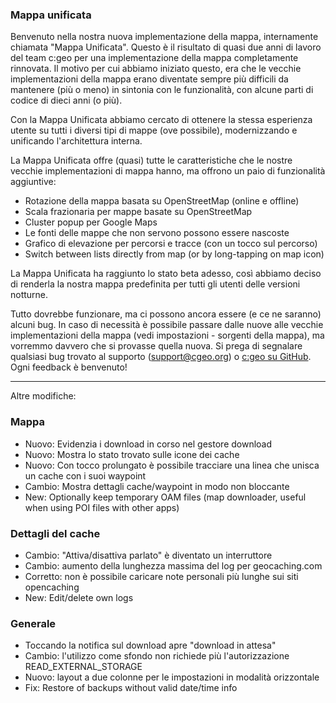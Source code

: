 ### Mappa unificata
Benvenuto nella nostra nuova implementazione della mappa, internamente chiamata "Mappa Unificata". Questo è il risultato di quasi due anni di lavoro del team c:geo per una implementazione della mappa completamente rinnovata. Il motivo per cui abbiamo iniziato questo, era che le vecchie implementazioni della mappa erano diventate sempre più difficili da mantenere (più o meno) in sintonia con le funzionalità, con alcune parti di codice di dieci anni (o più).

Con la Mappa Unificata abbiamo cercato di ottenere la stessa esperienza utente su tutti i diversi tipi di mappe (ove possibile), modernizzando e unificando l'architettura interna.

La Mappa Unificata offre (quasi) tutte le caratteristiche che le nostre vecchie implementazioni di mappa hanno, ma offrono un paio di funzionalità aggiuntive:

- Rotazione della mappa basata su OpenStreetMap (online e offline)
- Scala frazionaria per mappe basate su OpenStreetMap
- Cluster popup per Google Maps
- Le fonti delle mappe che non servono possono essere nascoste
- Grafico di elevazione per percorsi e tracce (con un tocco sul percorso)
- Switch between lists directly from map (or by long-tapping on map icon)

La Mappa Unificata ha raggiunto lo stato beta adesso, così abbiamo deciso di renderla la nostra mappa predefinita per tutti gli utenti delle versioni notturne.

Tutto dovrebbe funzionare, ma ci possono ancora essere (e ce ne saranno) alcuni bug. In caso di necessità è possibile passare dalle nuove alle vecchie implementazioni della mappa (vedi impostazioni - sorgenti della mappa), ma vorremmo davvero che si provasse quella nuova. Si prega di segnalare qualsiasi bug trovato al supporto ([support@cgeo.org](mailto:support@cgeo.org)) o [c:geo su GitHub](github.com/cgeo/cgeo/issues). Ogni feedback è benvenuto!

---

Altre modifiche:

### Mappa
- Nuovo: Evidenzia i download in corso nel gestore download
- Nuovo: Mostra lo stato trovato sulle icone dei cache
- Nuovo: Con tocco prolungato è possibile tracciare una linea che unisca un cache con i suoi waypoint
- Cambio: Mostra dettagli cache/waypoint in modo non bloccante
- New: Optionally keep temporary OAM files (map downloader, useful when using POI files with other apps)

### Dettagli del cache
- Cambio: "Attiva/disattiva parlato" è diventato un interruttore
- Cambio: aumento della lunghezza massima del log per geocaching.com
- Corretto: non è possibile caricare note personali più lunghe sui siti opencaching
- New: Edit/delete own logs

### Generale
- Toccando la notifica sul download apre "download in attesa"
- Cambio: l'utilizzo come sfondo non richiede più l'autorizzazione READ_EXTERNAL_STORAGE
- Nuovo: layout a due colonne per le impostazioni in modalità orizzontale
- Fix: Restore of backups without valid date/time info

